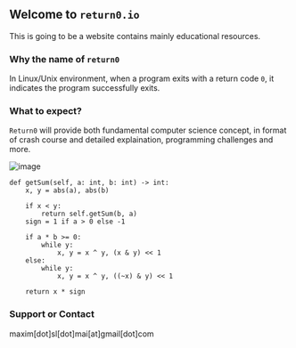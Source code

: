 ## Welcome to `return0.io`

This is going to be a website contains mainly educational resources.

### Why the name of `return0`

In Linux/Unix environment, when a program exits with a return code `0`, it indicates the program successfully exits.

### What to expect?

`Return0` will provide both fundamental computer science concept, in format of crash course and detailed explaination, programming challenges and more.

![image](https://user-images.githubusercontent.com/506983/153718613-1182936b-cd8b-4768-9ded-60dc82e866df.png)

```
def getSum(self, a: int, b: int) -> int:
    x, y = abs(a), abs(b)
    
    if x < y:
        return self.getSum(b, a)  
    sign = 1 if a > 0 else -1

    if a * b >= 0:
        while y:
            x, y = x ^ y, (x & y) << 1
    else:
        while y:
            x, y = x ^ y, ((~x) & y) << 1

    return x * sign
```

### Support or Contact

maxim[dot]sl[dot]mai[at]gmail[dot]com
